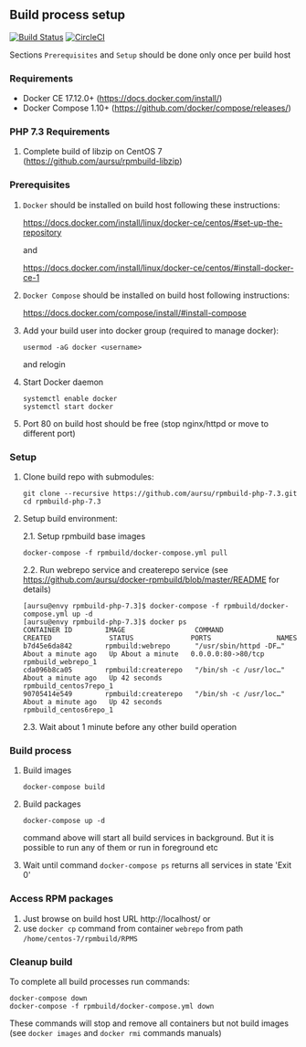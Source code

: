 ## Build process setup

[![Build Status](https://travis-ci.org/aursu/rpmbuild-php-7.3.svg?branch=master)](https://travis-ci.org/aursu/rpmbuild-php-7.3)
[![CircleCI](https://circleci.com/gh/aursu/rpmbuild-php-7.3.svg?style=svg)](https://circleci.com/gh/aursu/rpmbuild-php-7.3)

Sections `Prerequisites` and `Setup` should be done only once per build host

### Requirements

* Docker CE 17.12.0+ (https://docs.docker.com/install/)
* Docker Compose 1.10+ (https://github.com/docker/compose/releases/)

### PHP 7.3 Requirements

1. Complete build of libzip on CentOS 7 (https://github.com/aursu/rpmbuild-libzip)

### Prerequisites

1. `Docker` should be installed on build host following these instructions:

    https://docs.docker.com/install/linux/docker-ce/centos/#set-up-the-repository

    and

    https://docs.docker.com/install/linux/docker-ce/centos/#install-docker-ce-1

2. `Docker Compose` should be installed on build host following instructions:

    https://docs.docker.com/compose/install/#install-compose

3. Add your build user into docker group (required to manage docker):

    ```
    usermod -aG docker <username>
    ```

    and relogin

4. Start Docker daemon

    ```
    systemctl enable docker
    systemctl start docker
    ```

5. Port 80 on build host should be free (stop nginx/httpd or move to different
port)

### Setup

1. Clone build repo with submodules:

    ```
    git clone --recursive https://github.com/aursu/rpmbuild-php-7.3.git
    cd rpmbuild-php-7.3
    ```

2. Setup build environment:

    2.1. Setup rpmbuild base images

    ```
    docker-compose -f rpmbuild/docker-compose.yml pull
    ```

    2.2. Run webrepo service and createrepo service (see
https://github.com/aursu/docker-rpmbuild/blob/master/README for details)

    ```
    [aursu@envy rpmbuild-php-7.3]$ docker-compose -f rpmbuild/docker-compose.yml up -d
    [aursu@envy rpmbuild-php-7.3]$ docker ps
    CONTAINER ID        IMAGE                 COMMAND                  CREATED              STATUS              PORTS                NAMES
    b7d45e6da842        rpmbuild:webrepo      "/usr/sbin/httpd -DF…"   About a minute ago   Up About a minute   0.0.0.0:80->80/tcp   rpmbuild_webrepo_1
    cda096b8ca05        rpmbuild:createrepo   "/bin/sh -c /usr/loc…"   About a minute ago   Up 42 seconds                            rpmbuild_centos7repo_1
    90705414e549        rpmbuild:createrepo   "/bin/sh -c /usr/loc…"   About a minute ago   Up 42 seconds                            rpmbuild_centos6repo_1
    ```

    2.3. Wait about 1 minute before any other build operation

### Build process


1. Build images

    ```
    docker-compose build
    ```

2. Build packages

    ```
    docker-compose up -d
    ```

    command above will start all build services in background. But it is possible
to run any of them or run in foreground etc

3. Wait until command `docker-compose ps` returns all services in state 'Exit 0'

### Access RPM packages

1. Just browse on build host URL http://localhost/ or
2. use `docker cp` command from container `webrepo` from path `/home/centos-7/rpmbuild/RPMS`

### Cleanup build

To complete all build processes run commands:

```
docker-compose down
docker-compose -f rpmbuild/docker-compose.yml down
```

These commands will stop and remove all containers but not build images (see
`docker images` and `docker rmi` commands manuals)
